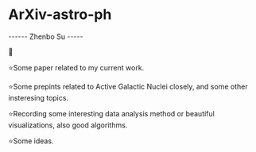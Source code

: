# ArXiv-astro-ph

------ Zhenbo Su -----

:telescope:

:star:Some paper related to my current work.

:star:Some prepints related to Active Galactic Nuclei closely, and some other insteresing topics. 

:star:Recording some interesting data analysis method or beautiful visualizations, also good algorithms.

:star:Some ideas.
